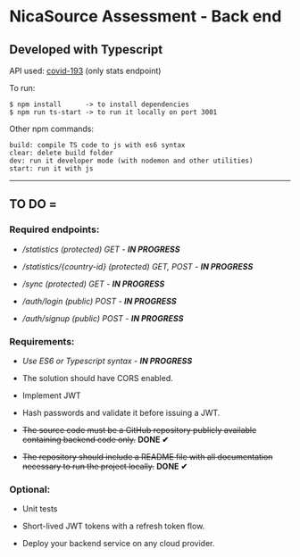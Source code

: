 # NicaSource Assessment - Back end

## Developed with Typescript

API used: [covid-193](https://rapidapi.com/api-sports/api/covid-193.) (only stats endpoint)

To run:

```
$ npm install      -> to install dependencies
$ npm run ts-start -> to run it locally on port 3001 
```
Other npm commands:
```
build: compile TS code to js with es6 syntax
clear: delete build folder
dev: run it developer mode (with nodemon and other utilities)
start: run it with js
```

---
## TO DO =

### Required endpoints:

 * _/statistics (protected) GET - **IN PROGRESS**_

 * _/statistics/{country-id} (protected) GET, POST - **IN PROGRESS**_

 * _/sync (protected) GET - **IN PROGRESS**_

 * _/auth/login (public) POST - **IN PROGRESS**_

 * _/auth/signup (public) POST - **IN PROGRESS**_

 

### Requirements:

 * _Use ES6 or Typescript syntax - **IN PROGRESS**_

 * The solution should have CORS enabled.

 * Implement JWT

 * Hash passwords and validate it before issuing a JWT.

 * ~~The source code must be a GitHub repository publicly available containing backend code only.~~ **DONE ✔**

 * ~~The repository should include a README file with all documentation necessary to run the project locally.~~ **DONE ✔**

 

### Optional:

 * Unit tests

 * Short-lived JWT tokens with a refresh token flow. 

 * Deploy your backend service on any cloud provider.







